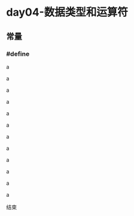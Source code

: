 # day04-数据类型和运算符

## 常量
### #define

































































a

a

a

a

a

a

a

a

a

a

a

a

结束

